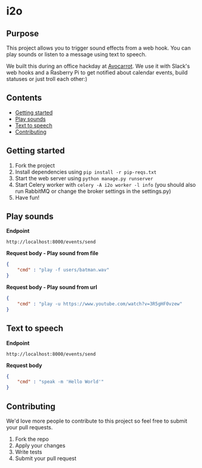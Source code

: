 # i2o

## Purpose
This project allows you to trigger sound effects from a web hook. You can play sounds or listen to a message using text to speech. 

We built this during an office hackday at [Avocarrot](http://www.avocarrot.com). We use it with Slack's web hooks and a Rasberry Pi to get notified about calendar events, build statuses or just troll each other:)

## Contents

- [Getting started](#getting-started)
- [Play sounds](#play-sounds)
- [Text to speech](#text-to-speech)
- [Contributing](#contributing)

## Getting started

1. Fork the project
2. Install dependencies using ```pip install -r pip-reqs.txt```
3. Start the web server using ```python manage.py runserver```
4. Start Celery worker with ```celery -A i2o worker -l info``` (you should also run RabbitMQ or change the broker settings in the settings.py)
5. Have fun!

## Play sounds

**Endpoint** 

```
http://localhost:8000/events/send
```


**Request body - Play sound from file**

```json
{
	"cmd" : "play -f users/batman.wav"
}
```

**Request body - Play sound from url**

```json
{
	"cmd" : "play -u https://www.youtube.com/watch?v=3R5gHF0vzew"
}
```

## Text to speech

**Endpoint** 

```
http://localhost:8000/events/send
```

**Request body**

```json
{
	"cmd" : "speak -m 'Hello World'"
}
```

## Contributing

We'd love more people to contribute to this project so feel free to submit your pull requests.

1. Fork the repo
2. Apply your changes
3. Write tests
4. Submit your pull request